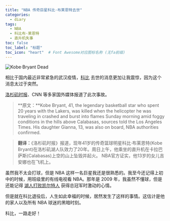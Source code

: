 ```yaml
---
title: "NBA 传奇巨星科比·布莱恩特去世"
categories:
  - diary
tags:
  - NBA
  - 科比布·莱恩特
  - 直升机失事
toc: false
toc_label: "标题"
toc_icon: "heart"  # Font Awesome对应图标名称 (无fa前缀)	
---
```

![Kobe·Bryant Dead][1]

相比于国内最近非常紧急的武汉疫情，[科比][2] 去世的消息更加让我震惊，因为这个消息太过于突然。<br>

[洛杉矶时报][3]、CNN 等多家国外媒体报道了此次事故。<br>

>**原文：**Kobe Bryant, 41, the legendary basketball star who spent 20 years with the Lakers, was killed when the helicopter he was traveling in crashed and burst into flames Sunday morning amid foggy conditions in the hills above Calabasas, sources told the Los Angeles Times.
His daughter Gianna, 13, was also on board, NBA authorities confirmed.

>**翻译：**《洛杉矶时报》报道，现年41岁的传奇篮球明星科比·布莱恩特(Kobe Bryant)在洛杉矶湖人队效力了20年。周日上午，他乘坐的直升机在卡拉巴萨斯(Calabasas)上空的山上坠毁并起火。
NBA官方证实，他13岁的女儿吉安娜也在飞机上。<br>

虽然我不太会打球，但是 NBA 这样一名巨星我还是很熟悉的。我至今还记得上初中的时候，用班级里的有线电视看 NBA。那年是 2009 年，我虽然不懂球，但是还能记得 [湖人打败凯尔特人][4] 获得总冠军时激动的心情。<br>

但是就在科比退役后，人生如此幸福的时候，居然发生了这样的事情。这估计是他的家人以及所有 NBA 球迷的黑暗时刻。           

科比，一路走好！

[1]: https://i.loli.net/2020/01/27/dhbzjcBDikPKe1F.jpg
[2]: https://en.wikipedia.org/wiki/Kobe_Bryant
[3]: https://www.latimes.com/california/story/2020-01-26/aircraft-slams-into-hillside-explodes-in-flames-near-calabasas
[4]: https://zh.wikipedia.org/wiki/2009-10_NBA%E8%B5%9B%E5%AD%A3
